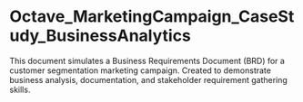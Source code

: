 # Octave_MarketingCampaign_CaseStudy_BusinessAnalytics
This document simulates a Business Requirements Document (BRD) for a customer segmentation marketing campaign. Created to demonstrate business analysis, documentation, and stakeholder requirement gathering skills.
